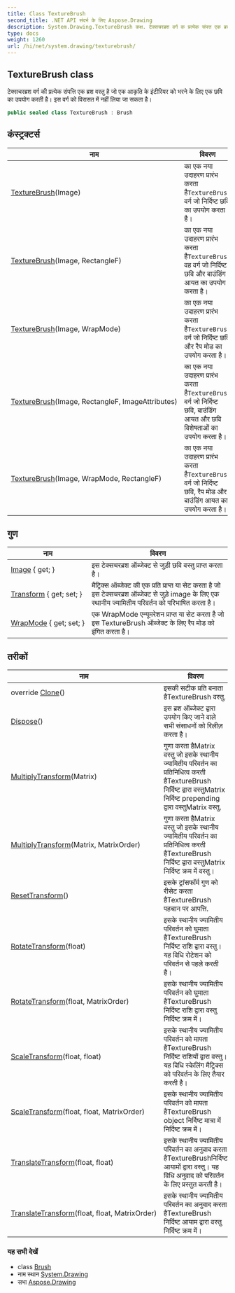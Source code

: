 ```yaml
---
title: Class TextureBrush
second_title: .NET API संदर्भ के लिए Aspose.Drawing
description: System.Drawing.TextureBrush कक्ष. टेक्सचरब्रश वर्ग क प्रत्येक संपत्त एक ब्रश वस्तु है ज एक आकृत के इंटरयर क भरने के लए एक छव क उपयग करत है इस वर्ग क वरसत में नहं लय ज सकत है
type: docs
weight: 1260
url: /hi/net/system.drawing/texturebrush/
---
```

## TextureBrush class

टेक्सचरब्रश वर्ग की प्रत्येक संपत्ति एक ब्रश वस्तु है जो एक आकृति के इंटीरियर को भरने के लिए एक छवि का उपयोग करती है। इस वर्ग को विरासत में नहीं लिया जा सकता है।

```csharp
public sealed class TextureBrush : Brush
```

## कंस्ट्रक्टर्स

| नाम | विवरण |
| --- | --- |
| [TextureBrush](texturebrush/#constructor)(Image) | का एक नया उदाहरण प्रारंभ करता है`TextureBrush` वर्ग जो निर्दिष्ट छवि का उपयोग करता है। |
| [TextureBrush](texturebrush/#constructor_3)(Image, RectangleF) | का एक नया उदाहरण प्रारंभ करता है`TextureBrush` वह वर्ग जो निर्दिष्ट छवि और बाउंडिंग आयत का उपयोग करता है। |
| [TextureBrush](texturebrush/#constructor_1)(Image, WrapMode) | का एक नया उदाहरण प्रारंभ करता है`TextureBrush` वर्ग जो निर्दिष्ट छवि और रैप मोड का उपयोग करता है। |
| [TextureBrush](texturebrush/#constructor_4)(Image, RectangleF, ImageAttributes) | का एक नया उदाहरण प्रारंभ करता है`TextureBrush` वर्ग जो निर्दिष्ट छवि, बाउंडिंग आयत और छवि विशेषताओं का उपयोग करता है। |
| [TextureBrush](texturebrush/#constructor_2)(Image, WrapMode, RectangleF) | का एक नया उदाहरण प्रारंभ करता है`TextureBrush` वर्ग जो निर्दिष्ट छवि, रैप मोड और बाउंडिंग आयत का उपयोग करता है। |

## गुण

| नाम | विवरण |
| --- | --- |
| [Image](../../system.drawing/texturebrush/image/) { get; } | इस टेक्सचरब्रश ऑब्जेक्ट से जुड़ी छवि वस्तु प्राप्त करता है। |
| [Transform](../../system.drawing/texturebrush/transform/) { get; set; } | मैट्रिक्स ऑब्जेक्ट की एक प्रति प्राप्त या सेट करता है जो इस टेक्सचरब्रश ऑब्जेक्ट से जुड़े image के लिए एक स्थानीय ज्यामितीय परिवर्तन को परिभाषित करता है। |
| [WrapMode](../../system.drawing/texturebrush/wrapmode/) { get; set; } | एक WrapMode एन्यूमरेशन प्राप्त या सेट करता है जो इस TextureBrush ऑब्जेक्ट के लिए रैप मोड को इंगित करता है। |

## तरीकों

| नाम | विवरण |
| --- | --- |
| override [Clone](../../system.drawing/texturebrush/clone/)() | इसकी सटीक प्रति बनाता हैTextureBrush वस्तु. |
| [Dispose](../../system.drawing/brush/dispose/)() | इस ब्रश ऑब्जेक्ट द्वारा उपयोग किए जाने वाले सभी संसाधनों को रिलीज़ करता है। |
| [MultiplyTransform](../../system.drawing/texturebrush/multiplytransform/#multiplytransform)(Matrix) | गुणा करता हैMatrix वस्तु जो इसके स्थानीय ज्यामितीय परिवर्तन का प्रतिनिधित्व करती हैTextureBrush निर्दिष्ट द्वारा वस्तुMatrix निर्दिष्ट prepending द्वारा वस्तुMatrix वस्तु. |
| [MultiplyTransform](../../system.drawing/texturebrush/multiplytransform/#multiplytransform_1)(Matrix, MatrixOrder) | गुणा करता हैMatrix वस्तु जो इसके स्थानीय ज्यामितीय परिवर्तन का प्रतिनिधित्व करती हैTextureBrush निर्दिष्ट द्वारा वस्तुMatrix निर्दिष्ट क्रम में वस्तु। |
| [ResetTransform](../../system.drawing/texturebrush/resettransform/)() | इसके ट्रांसफॉर्म गुण को रीसेट करता हैTextureBrush पहचान पर आपत्ति. |
| [RotateTransform](../../system.drawing/texturebrush/rotatetransform/#rotatetransform)(float) | इसके स्थानीय ज्यामितीय परिवर्तन को घुमाता हैTextureBrush निर्दिष्ट राशि द्वारा वस्तु। यह विधि रोटेशन को परिवर्तन से पहले करती है। |
| [RotateTransform](../../system.drawing/texturebrush/rotatetransform/#rotatetransform_1)(float, MatrixOrder) | इसके स्थानीय ज्यामितीय परिवर्तन को घुमाता हैTextureBrush निर्दिष्ट राशि द्वारा वस्तु निर्दिष्ट क्रम में। |
| [ScaleTransform](../../system.drawing/texturebrush/scaletransform/#scaletransform)(float, float) | इसके स्थानीय ज्यामितीय परिवर्तन को मापता हैTextureBrush निर्दिष्ट राशियों द्वारा वस्तु। यह विधि स्केलिंग मैट्रिक्स को परिवर्तन के लिए तैयार करती है। |
| [ScaleTransform](../../system.drawing/texturebrush/scaletransform/#scaletransform_1)(float, float, MatrixOrder) | इसके स्थानीय ज्यामितीय परिवर्तन को मापता हैTextureBrush object निर्दिष्ट मात्रा में निर्दिष्ट क्रम में। |
| [TranslateTransform](../../system.drawing/texturebrush/translatetransform/#translatetransform)(float, float) | इसके स्थानीय ज्यामितीय परिवर्तन का अनुवाद करता हैTextureBrushनिर्दिष्ट आयामों द्वारा वस्तु। यह विधि अनुवाद को परिवर्तन के लिए प्रस्तुत करती है। |
| [TranslateTransform](../../system.drawing/texturebrush/translatetransform/#translatetransform_1)(float, float, MatrixOrder) | इसके स्थानीय ज्यामितीय परिवर्तन का अनुवाद करता हैTextureBrush निर्दिष्ट आयाम द्वारा वस्तु निर्दिष्ट क्रम में। |

### यह सभी देखें

* class [Brush](../brush/)
* नाम स्थान [System.Drawing](../../system.drawing/)
* सभा [Aspose.Drawing](../../)


